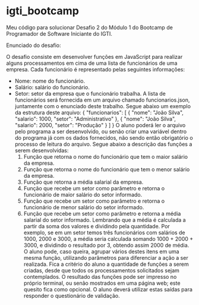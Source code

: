 # igti_bootcamp
Meu código para solucionar Desafio 2 do Módulo 1 do Bootcamp de Programador de Software Iniciante do IGTI.

Enunciado do desafio:

O desafio consiste em desenvolver funções em JavaScript para realizar alguns processamentos em cima de uma lista de funcionários de uma empresa.
Cada funcionário é representado pelas seguintes informações:
- Nome: nome do funcionário.
- Salário: salário do funcionário.
- Setor: setor da empresa que o funcionário trabalha.
A lista de funcionários será fornecida em um arquivo chamado funcionarios.json, juntamente com o enunciado deste trabalho.
Segue abaixo um exemplo da estrutura deste arquivo:
    {
    "funcionarios": [
    {
    "nome": "João Silva",
    "salario": 1000,
    "setor": "Administrativo"
    },
    {
    "nome": "João Silva",
    "salario": 2000,
    "setor": "Produção"
    }
    ]
    }
O aluno poderá ler o arquivo pelo programa a ser desenvolvido, ou senão criar uma variável dentro do programa já com os dados fornecidos, não sendo então obrigatório o processo de leitura do arquivo.
Segue abaixo a descrição das funções a serem desenvolvidas:
  1) Função que retorna o nome do funcionário que tem o maior salário da empresa.
  2) Função que retorna o nome do funcionário que tem o menor salário da empresa.
  3) Função que retorna a média salarial da empresa.
  4) Função que recebe um setor como parâmetro e retorna o funcionário de maior salário do setor informado.
  5) Função que recebe um setor como parâmetro e retorna o funcionário de menor salário do setor informado.
  6) Função que recebe um setor como parâmetro e retorna a média salarial do setor informado.
Lembrando que a média é calculada a partir da soma dos valores e dividindo pela quantidade. Por exemplo, se em um setor temos três funcionários com salários de 1000, 2000 e 3000, a média seria calculada somando 1000 + 2000 + 3000, e dividindo o resultado por 3, obtendo assim 2000 de média.
O aluno pode, caso queira, agrupar vários destes itens em uma mesma função, utilizando parâmetros para diferenciar a ação a ser realizada. Fica a critério do aluno a quantidade de funções a serem criadas, desde que todos os processamentos solicitados sejam contemplados.
O resultado das funções pode ser impresso no próprio terminal, ou senão mostrados em uma página web; este quesito fica como opcional. O aluno deverá utilizar estas saídas para responder o questionário de validação.
